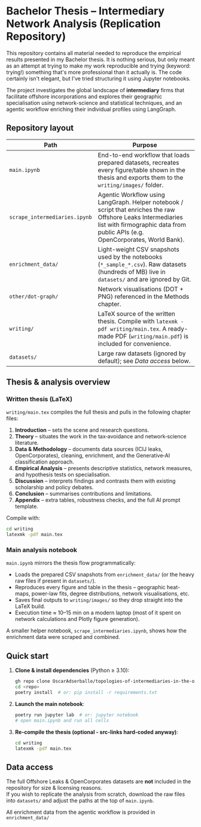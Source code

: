 # Bachelor Thesis – Intermediary Network Analysis (Replication Repository)

This repository contains all material needed to reproduce the empirical results presented in my Bachelor thesis. It is nothing serious, but only meant as an attempt at trying to make my work reproducible and trying (keyword: trying!) something that's more professional than it actually is. The code certainly isn't elegant, but I've tried structuring it using Jupyter notebooks. 

The project investigates the global landscape of **intermediary** firms that facilitate offshore incorporations and explores their geographic specialisation using network-science and statistical techniques, and an agentic workflow enriching their individual profiles using LangGraph.

## Repository layout

| Path | Purpose |
|------|---------|
| `main.ipynb` | End-to-end workflow that loads prepared datasets, recreates every figure/table shown in the thesis and exports them to the `writing/images/` folder. |
| `scrape_intermediaries.ipynb` | Agentic Workflow using LangGraph. Helper notebook / script that enriches the raw Offshore Leaks Intermediaries list with firmographic data from public APIs (e.g. OpenCorporates, World Bank). |
| `enrichment_data/` | Light-weight CSV snapshots used by the notebooks (`*_sample_*.csv`). Raw datasets (hundreds of MB) live in `datasets/` and are ignored by Git. |
| `other/dot-graph/` | Network visualisations (DOT + PNG) referenced in the Methods chapter. |
| `writing/` | LaTeX source of the written thesis. Compile with `latexmk -pdf writing/main.tex`. A ready-made PDF (`writing/main.pdf`) is included for convenience. |
| `datasets/` | Large raw datasets (ignored by default); see _Data access_ below. |

## Thesis & analysis overview

### Written thesis (LaTeX)
`writing/main.tex` compiles the full thesis and pulls in the following chapter files:

1. **Introduction** – sets the scene and research questions.
2. **Theory** – situates the work in the tax‐avoidance and network‐science literature.
3. **Data & Methodology** – documents data sources (ICIJ leaks, OpenCorporates), cleaning, enrichment, and the Generative‐AI classification approach.
4. **Empirical Analysis** – presents descriptive statistics, network measures, and hypothesis tests on specialisation.
5. **Discussion** – interprets findings and contrasts them with existing scholarship and policy debates.
6. **Conclusion** – summarises contributions and limitations.
7. **Appendix** – extra tables, robustness checks, and the full AI prompt template.

Compile with:
```bash
cd writing
latexmk -pdf main.tex
```

### Main analysis notebook
`main.ipynb` mirrors the thesis flow programmatically:

* Loads the prepared CSV snapshots from `enrichment_data/` (or the heavy raw files if present in `datasets/`).
* Reproduces every figure and table in the thesis – geographic heat-maps, power-law fits, degree distributions, network visualisations, etc.
* Saves final outputs to `writing/images/` so they drop straight into the LaTeX build.
* Execution time ≈ 10–15 min on a modern laptop (most of it spent on network calculations and Plotly figure generation).

A smaller helper notebook, `scrape_intermediaries.ipynb`, shows how the enrichment data were scraped and combined.


## Quick start

1. **Clone & install dependencies** (Python ≥ 3.10):

   ```bash
   gh repo clone OscarAdserballe/topologies-of-intermediaries-in-the-offshore-world
   cd <repo>
   poetry install  # or: pip install -r requirements.txt
   ```

2. **Launch the main notebook**:

   ```bash
   poetry run jupyter lab  # or: jupyter notebook
   # open main.ipynb and run all cells
   ```

3. **Re-compile the thesis (optional - src-links hard-coded anyway)**:

   ```bash
   cd writing
   latexmk -pdf main.tex
   ```

## Data access

The full Offshore Leaks & OpenCorporates datasets are **not** included in the repository for size & licensing reasons.  
If you wish to replicate the analysis from scratch, download the raw files into `datasets/` and adjust the paths at the top of `main.ipynb`.

All enrichment data from the agentic workflow is provided in `enrichment_data/`

